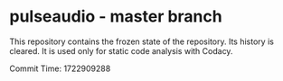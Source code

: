 # pulseaudio - master branch

This repository contains the frozen state of the repository.
Its history is cleared. It is used only for static code
analysis with Codacy.

Commit Time: 1722909288